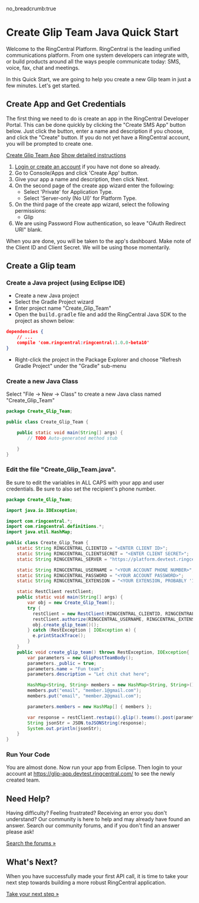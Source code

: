 no_breadcrumb:true

# Create Glip Team Java Quick Start

Welcome to the RingCentral Platform. RingCentral is the leading unified communications platform. From one system developers can integrate with, or build products around all the ways people communicate today: SMS, voice, fax, chat and meetings.

In this Quick Start, we are going to help you create a new Glip team in just a few minutes. Let's get started.

## Create App and Get Credentials

The first thing we need to do is create an app in the RingCentral Developer Portal. This can be done quickly by clicking the "Create SMS App" button below. Just click the button, enter a name and description if you choose, and click the "Create" button. If you do not yet have a RingCentral account, you will be prompted to create one.

<a target="_new" href="https://developer.ringcentral.com/new-app?name=Glip+Team+Quick+Start+App&desc=A+simple+app+to+demo+creating+a+Glip+team&public=false&type=ServerOther&carriers=7710,7310,3420&permissions=Glip&redirectUri=" class="btn btn-primary">Create Glip Team App</a>
<a class="btn-link btn-collapse" data-toggle="collapse" href="#create-app-instructions" role="button" aria-expanded="false" aria-controls="create-app-instructions">Show detailed instructions</a>

<div class="collapse" id="create-app-instructions">
<ol>
<li><a href="https://developer.ringcentral.com/login.html#/">Login or create an account</a> if you have not done so already.</li>
<li>Go to Console/Apps and click 'Create App' button.</li>
<li>Give your app a name and description, then click Next.</li>
<li>On the second page of the create app wizard enter the following:
  <ul>
  <li>Select 'Private' for Application Type.</li>
  <li>Select 'Server-only (No UI)' for Platform Type.</li>
  </ul>
  </li>
<li>On the third page of the create app wizard, select the following permissions:
  <ul>
    <li>Glip</li>
  </ul>
  </li>
<li>We are using Password Flow authentication, so leave "OAuth Redirect URI" blank.</li>
</ol>
</div>

When you are done, you will be taken to the app's dashboard. Make note of the Client ID and Client Secret. We will be using those momentarily.

## Create a Glip team

### Create a Java project (using Eclipse IDE)

* Create a new Java project
* Select the Gradle Project wizard
* Enter project name "Create_Glip_Team"
* Open the <tt>build.gradle</tt> file and add the RingCentral Java SDK to the project as shown below:

```json hl_lines="3",linenums="1"
dependencies {
    // ...
    compile 'com.ringcentral:ringcentral:1.0.0-beta10'
}
```

* Right-click the project in the Package Explorer and choose "Refresh Gradle Project" under the "Gradle" sub-menu

### Create a new Java Class

Select "File -> New -> Class" to create a new Java class named "Create_Glip_Team"

```java
package Create_Glip_Team;

public class Create_Glip_Team {

	public static void main(String[] args) {
		// TODO Auto-generated method stub

	}
}
```

### Edit the file "Create_Glip_Team.java".

Be sure to edit the variables in ALL CAPS with your app and user credentials. Be sure to also set the recipient's phone number.

```java
package Create_Glip_Team;

import java.io.IOException;

import com.ringcentral.*;
import com.ringcentral.definitions.*;
import java.util.HashMap;

public class Create_Glip_Team {
    static String RINGCENTRAL_CLIENTID = "<ENTER CLIENT ID>";
    static String RINGCENTRAL_CLIENTSECRET = "<ENTER CLIENT SECRET>";
    static String RINGCENTRAL_SERVER = "https://platform.devtest.ringcentral.com";

    static String RINGCENTRAL_USERNAME = "<YOUR ACCOUNT PHONE NUMBER>";
    static String RINGCENTRAL_PASSWORD = "<YOUR ACCOUNT PASSWORD>";
    static String RINGCENTRAL_EXTENSION = "<YOUR EXTENSION, PROBABLY '101'>";

    static RestClient restClient;
    public static void main(String[] args) {
        var obj = new Create_Glip_Team();
        try {
          restClient = new RestClient(RINGCENTRAL_CLIENTID, RINGCENTRAL_CLIENTSECRET, RINGCENTRAL_SERVER);
          restClient.authorize(RINGCENTRAL_USERNAME, RINGCENTRAL_EXTENSION, RINGCENTRAL_PASSWORD);
          obj.create_glip_team()();
        } catch (RestException | IOException e) {
          e.printStackTrace();
        }
    }
  	public void create_glip_team() throws RestException, IOException{
        var parameters = new GlipPostTeamBody();
        parameters._public = true;
        parameters.name = "Fun team";
        parameters.description = "Let chit chat here";

        HashMap<String, String> members = new HashMap<String, String>();
        members.put("email", "member.1@gmail.com");
        members.put("email", "member.2@gmail.com");

        parameters.members = new HashMap[] { members };

        var response = restClient.restapi().glip().teams().post(parameters);
        String jsonStr = JSON.toJSONString(response);
        System.out.println(jsonStr);
    }
}
```

### Run Your Code

You are almost done.  Now run your app from Eclipse. Then login to your account at https://glip-app.devtest.ringcentral.com/ to see the newly created team.

## Need Help?

Having difficulty? Feeling frustrated? Receiving an error you don't understand? Our community is here to help and may already have found an answer. Search our community forums, and if you don't find an answer please ask!

<a target="_new" href="https://forums.developers.ringcentral.com/search.html?c=11&includeChildren=false&f=&type=question+OR+kbentry+OR+answer+OR+topic&redirect=search%2Fsearch&sort=relevance&q=glip">Search the forums &raquo;</a>

## What's Next?

When you have successfully made your first API call, it is time to take your next step towards building a more robust RingCentral application. 

<a class="btn btn-success btn-lg" href="../../../basics/your-first-steps/">Take your next step &raquo;</a>


